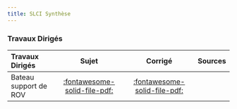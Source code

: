 ```yaml
---
title: SLCI Synthèse 
---
```




### Travaux Dirigés 
 
| Travaux Dirigés | Sujet | Corrigé | Sources  | 
| :-------------- | :---: | :-----: | :------: | 
| Bateau support de ROV | [:fontawesome-solid-file-pdf:](https://github.com/xpessoles/ALL_PDF/raw/main/PDF/Cy_01_Ch_02_Sy_TD_01_SupportRov_Sujet.pdf) | [:fontawesome-solid-file-pdf:](https://github.com/xpessoles/ALL_PDF/raw/main/PDF/Cy_01_Ch_02_Sy_TD_01_SupportRov_Corrige.pdf) | | Robot pour la chirurgie endoscopique | [:fontawesome-solid-file-pdf:](https://github.com/xpessoles/ALL_PDF/raw/main/PDF/Cy_01_Ch_02_Sy_TD_02_Endoscope_Sujet.pdf) | [:fontawesome-solid-file-pdf:](https://github.com/xpessoles/ALL_PDF/raw/main/PDF/Cy_01_Ch_02_Sy_TD_02_Endoscope_Corrige.pdf) | [:material-github:](https://github.com/xpessoles/PSI_Cy_01_ModelisationSystemes/tree/main/Ch_02_RevisionsSLCI/Cy_01_Ch_02_Sy_TD_02_Endoscope) | 



